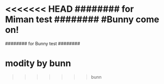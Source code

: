 <<<<<<< HEAD
######## for Miman test ########
#Bunny come on!
=======
######## for Bunny test ########
# modity by bunn 
>>>>>>> bunn

